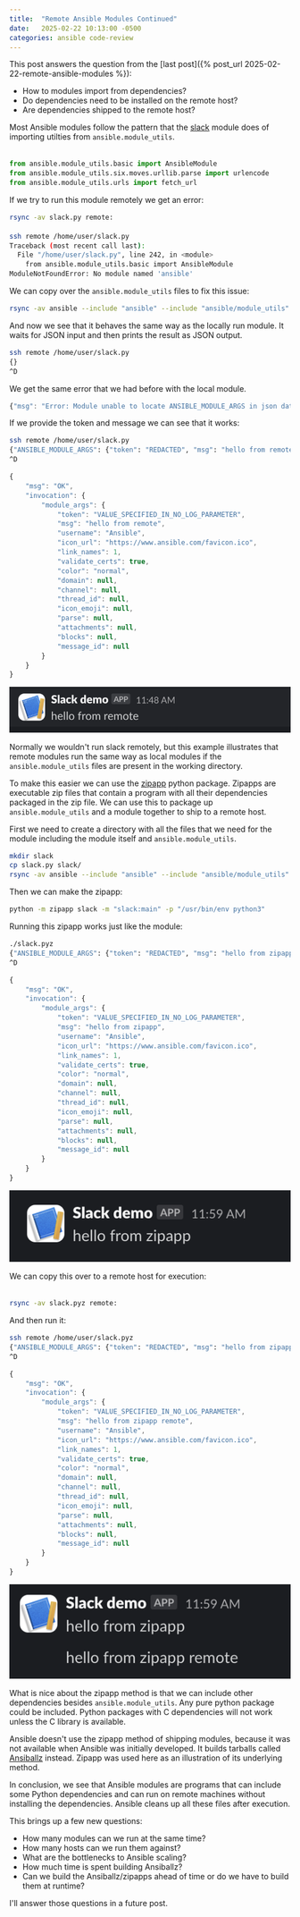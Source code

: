 ```yaml
---
title:  "Remote Ansible Modules Continued"
date:   2025-02-22 10:13:00 -0500
categories: ansible code-review
---
```


This post answers the question from the [last post]({% post_url 2025-02-22-remote-ansible-modules %}):

* How to modules import from dependencies?
* Do dependencies need to be installed on the remote host?
* Are dependencies shipped to the remote host?

Most Ansible modules follow the pattern that the
[slack](https://github.com/ansible-collections/community.general/blob/main/plugins/modules/slack.py)
module does of importing utilties from `ansible.module_utils`.


```python

from ansible.module_utils.basic import AnsibleModule
from ansible.module_utils.six.moves.urllib.parse import urlencode
from ansible.module_utils.urls import fetch_url

```


If we try to run this module remotely we get an error:


```bash
rsync -av slack.py remote:

ssh remote /home/user/slack.py
Traceback (most recent call last):
  File "/home/user/slack.py", line 242, in <module>
    from ansible.module_utils.basic import AnsibleModule
ModuleNotFoundError: No module named 'ansible'

```


We can copy over the `ansible.module_utils` files to fix this issue:


```bash
rsync -av ansible --include "ansible" --include "ansible/module_utils" --include "ansible/module_utils/**" --exclude "*" remote:
```

And now we see that it behaves the same way as the locally run module.
It waits for JSON input and then prints the result as JSON output.

```bash
ssh remote /home/user/slack.py
{}
^D

```

We get the same error that we had before with the local module.


```js
{"msg": "Error: Module unable to locate ANSIBLE_MODULE_ARGS in json data from stdin.  Unable to figure out what parameters were passed", "failed": true}
```


If we provide the token and message we can see that it works:

```bash
ssh remote /home/user/slack.py
{"ANSIBLE_MODULE_ARGS": {"token": "REDACTED", "msg": "hello from remote" }}
^D
```

```js
{
    "msg": "OK",
    "invocation": {
        "module_args": {
            "token": "VALUE_SPECIFIED_IN_NO_LOG_PARAMETER",
            "msg": "hello from remote",
            "username": "Ansible",
            "icon_url": "https://www.ansible.com/favicon.ico",
            "link_names": 1,
            "validate_certs": true,
            "color": "normal",
            "domain": null,
            "channel": null,
            "thread_id": null,
            "icon_emoji": null,
            "parse": null,
            "attachments": null,
            "blocks": null,
            "message_id": null
        }
    }
}
```

![App name](/assets/images/hello_from_remote.png)

Normally we wouldn't run slack remotely, but this example illustrates that
remote modules run the same way as local modules if the `ansible.module_utils`
files are present in the working directory.

To make this easier we can use the [zipapp](https://docs.python.org/3/library/zipapp.html) python package.
Zipapps are executable zip files that contain a program with all their dependencies packaged in the zip file. We can
use this to package up `ansible.module_utils` and a module together to ship to a remote host.

First we need to create a directory with all the files that we need for the module including the module itself
and `ansible.module_utils`.

```bash
mkdir slack
cp slack.py slack/
rsync -av ansible --include "ansible" --include "ansible/module_utils" --include "ansible/module_utils/**" --exclude "*" slack/
```

Then we can make the zipapp:

```bash
python -m zipapp slack -m "slack:main" -p "/usr/bin/env python3"
```

Running this zipapp works just like the module:

```bash
./slack.pyz
{"ANSIBLE_MODULE_ARGS": {"token": "REDACTED", "msg": "hello from zipapp" }}
^D
```


```js
{
    "msg": "OK",
    "invocation": {
        "module_args": {
            "token": "VALUE_SPECIFIED_IN_NO_LOG_PARAMETER",
            "msg": "hello from zipapp",
            "username": "Ansible",
            "icon_url": "https://www.ansible.com/favicon.ico",
            "link_names": 1,
            "validate_certs": true,
            "color": "normal",
            "domain": null,
            "channel": null,
            "thread_id": null,
            "icon_emoji": null,
            "parse": null,
            "attachments": null,
            "blocks": null,
            "message_id": null
        }
    }
}
```

![App name](/assets/images/hello_from_zipapp.png)


We can copy this over to a remote host for execution:

```bash

rsync -av slack.pyz remote:

```


And then run it:

```bash
ssh remote /home/user/slack.pyz
{"ANSIBLE_MODULE_ARGS": {"token": "REDACTED", "msg": "hello from zipapp remote"}}
^D
```

```js
{
    "msg": "OK",
    "invocation": {
        "module_args": {
            "token": "VALUE_SPECIFIED_IN_NO_LOG_PARAMETER",
            "msg": "hello from zipapp remote",
            "username": "Ansible",
            "icon_url": "https://www.ansible.com/favicon.ico",
            "link_names": 1,
            "validate_certs": true,
            "color": "normal",
            "domain": null,
            "channel": null,
            "thread_id": null,
            "icon_emoji": null,
            "parse": null,
            "attachments": null,
            "blocks": null,
            "message_id": null
        }
    }
}
```

![App name](/assets/images/hello_from_zipapp_remote.png)

What is nice about the zipapp method is that we can include other dependencies
besides `ansible.module_utils`. Any pure python package could be included.  Python
packages with C dependencies will not work unless the C library is available.

Ansible doesn't use the zipapp method of shipping modules, because it was not
available when Ansible was initially developed. It builds tarballs called
[Ansiballz](https://docs.ansible.com/ansible/latest/dev_guide/developing_program_flow_modules.html#ansiballz-framework)
instead.  Zipapp was used here as an illustration of its underlying method.

In conclusion, we see that Ansible modules are programs that can include some
Python dependencies and can run on remote machines without installing the
dependencies. Ansible cleans up all these files after execution.

This brings up a few new questions:

* How many modules can we run at the same time?
* How many hosts can we run them against?
* What are the bottlenecks to Ansible scaling?
* How much time is spent building Ansiballz?
* Can we build the Ansiballz/zipapps ahead of time or do we have to build them at runtime?

I'll answer those questions in a future post.
